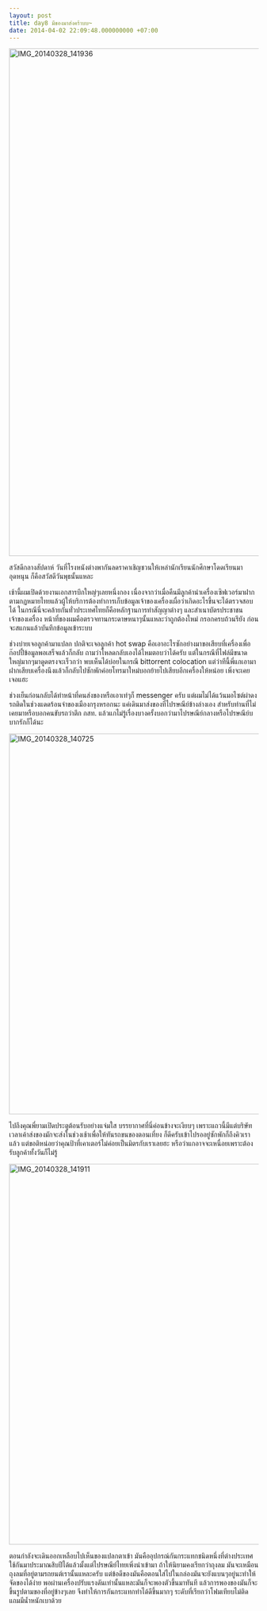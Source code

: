 ```yaml
---
layout: post
title: day8 มีของมาส่งคร้าบบ~
date: 2014-04-02 22:09:48.000000000 +07:00
---
```

<a href="https://www.flickr.com/photos/holykyun/13508303715" title="IMG_20140328_141936 by holykyun, on Flickr"><img src="https://farm4.staticflickr.com/3829/13508303715_876a32146d_b.jpg" width="768" height="1024" alt="IMG_20140328_141936"></a>

สวัสดีกลางสัปดาห์ วันที่โรงหนังต่างพากันลดราคาเชิญชวนให้เหล่านักเรียนนักศึกษาโดดเรียนมาอุดหนุน ก็คือสวัสดีวันพุธนั้นแหละ

เช้านี้ผมเปิดด้วยงานเอกสารบึกใหญ่ๆเลยหนึ่งกอง เนื่องจากว่าเมื่อคืนมีลูกค้านำเครื่องเซิฟเวอร์มาฝาก ตามกฏหมายไทยแล้วผู้ให้บริการต้องทำการเก็บข้อมูลเจ้าของเครื่องเผื่อว่าเกิดอะไรขึ้นจะได้ตรวจสอบได้ ในกรณีนี่จะคล้ายกันทั่วประเทศไทยก็คือหลักฐานการทำสัญญาต่างๆ และสำเนาบัตรประชาชนเจ้าของเครื่อง หน้าที่ของผมคือตรวจทานกระดาษหนาๆนั้นแหละว่าถูกต้องใหม่ กรอกครบถ้วนรึยัง ก่อนจะสแกนแล้วบันทึกข้อมูลเข้าระบบ

ช่วงบ่ายเจอลูกค้ามาแปลก ปกติจะเจอลูกค้า hot swap คือเอาอะไรซักอย่างมาขอเสียบที่เครื่องเพื่อก๊อปปี้ข้อมูลพอเสร็จแล้วก็กลับ ถามว่าโหลดกลับเองได้ไหมตอบว่าได้ครับ แต่ในกรณีที่ไฟล์มีขนาดใหญ่มากๆมาดูดตรงจะเร็วกว่า พบเห็นได้บ่อยในกรณี bittorrent colocation แต่ว่าทีนี้พี่แกเอามาฝากเสียบเครื่องนึงแล้วก็กลับไปซักพักค่อยโทรมาใหม่บอกย้ายไปเสียบอีกเครื่องให้หน่อย เพิ่งจะเคยเจอแฮะ

ช่วงเย็นก่อนกลับได้ทำหน้าที่คนส่งของหรือเอาเท่ๆก็ messenger ครับ แต่ผมไม่ได้แว้นมอไซต์ผ่าดงรถติดในช่วงแดดร้อนจ๋าของเมืองกรุงหรอกนะ แค่เดินมาส่งของที่ไปรษณีย์ข้างล่างเอง สำหรับท่านที่ไม่เคยมาหรือบอกคนขับรถว่าตึก กสท. แล้วแกไม่รู้เรื่องบางครั้งบอกว่ามาไปรษณีย์กลางหรือไปรษณีย์บบากรักก็ได้นะ


<a href="https://www.flickr.com/photos/holykyun/13508320255" title="IMG_20140328_140725 by holykyun, on Flickr"><img src="https://farm6.staticflickr.com/5140/13508320255_9b80024dee_b.jpg" width="1024" height="768" alt="IMG_20140328_140725"></a>

ไปถึงคุณพี่ยามเปิดประตูต้อนรับอย่างแจ่มใส บรรยากาศที่นี่ค่อนข้างจะเงียบๆ เพราะแถวนี้มีแต่บริษัทเวลาเค้าส่งของมักจะส่งในช่วงเช้าเพื่อให้ทันรถขนของตอนเที่ยง ก็ดีครับเข้าไปรออยู่ซักพักก็ถึงคิวเราแล้ว แต่ขอติหน่อยว่าคุณป้าที่เคาเตอร์ไม่ค่อยเป็นมิตรกับเราเลยฮะ หรือว่าแกอาจจะเหนื่อยเพราะต้องรับลูกค้าทั้งวันก็ไม่รู้


<a href="https://www.flickr.com/photos/holykyun/13508405263" title="IMG_20140328_141911 by holykyun, on Flickr"><img src="https://farm8.staticflickr.com/7173/13508405263_349790b68b_b.jpg" width="1024" height="768" alt="IMG_20140328_141911"></a>

ตอนกำลังจะเดินออกเหลือบไปเห็นของแปลกตาเข้า มันคืออุปกรณ์กันกระแทกชนิดหนึ่งที่ต่างประเทศใช้กันมาประมาณสิบปีได้แล้วมั้งแต่ไปรษณีย์ไทยเพิ่งนำเข้ามา ถ้าให้นิยามคงเรียกว่าถุงลม มันจะเหมือนถุงลมที่อยู่ตามรถยนต์เรานั้นแหละครับ แต่ข้อดีของมันคือตอนใส่ไปในกล่องมันจะยังแบนๆอยู่นะทำให้จัดของได้ง่าย พอผ่านเครื่องปรับแรงดันเท่านั้นแหละมันก็จะพองตัวขึ้นมาทันที แล้วการพองของมันก็จะขึ้นรูปตามของที่อยู่ข้างๆเลย จึงทำให้การกันกระแทกทำได้ดีขึ้นมากๆ ระดับที่เรียกว่าโฟมเทียบไม่ติดแถมมีน้ำหนักเบาด้วย

